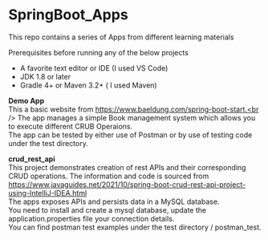 # SpringBoot_Apps

This repo contains a series of Apps from different learning materials

Prerequisites before running any of the below projects
* A favorite text editor or IDE (I used VS Code)
* JDK 1.8 or later
* Gradle 4+ or Maven 3.2+ ( I used Maven)

**Demo App**<br />
This a basic website from https://www.baeldung.com/spring-boot-start.<br />
The app manages a simple Book management system which allows you to execute different CRUB Operaions.<br />
The app can be tested by either use of Postman or by use of testing code under the test directory.<br />

**crud_rest_api**<br />
This project demonstrates creation of rest APIs and their corresponding CRUD operations.
The information and code is sourced from  https://www.javaguides.net/2021/10/spring-boot-crud-rest-api-project-using-IntelliJ-IDEA.html<br />
The apps exposes APIs and persists data in a MySQL database.<br />
You need to install and create a mysql database, update the application.properties file your connection details.<br />
You can find postman test examples under the test directory / postman_test.<br />


